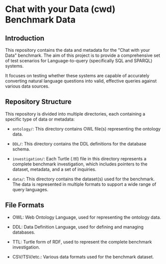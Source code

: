 # Chat with your Data (cwd) Benchmark Data

## Introduction 

This repository contains the data and metadata for the "Chat with your Data" benchmark. The aim of this project is to provide a comprehensive set of test scenarios for Language-to-query (specifically SQL and SPARQL) systems. 

It focuses on testing whether these systems are capable of accurately converting natural language questions into valid, effective queries against various data sources. 

## Repository Structure

This repository is divided into multiple directories, each containing a specific type of data or metadata:

- `ontology/`: This directory contains OWL file(s) representing the ontology data. 

- `DDL/`: This directory contains the DDL definitions for the database schema. 

- `investigation/`: Each Turtle (.ttl) file in this directory represents a complete benchmark investigation, which includes pointers to the dataset, metadata, and a set of inquiries. 

- `data/`: This directory contains the dataset(s) used for the benchmark. The data is represented in multiple formats to support a wide range of query languages.

## File Formats

- OWL: Web Ontology Language, used for representing the ontology data.

- DDL: Data Definition Language, used for defining and managing databases.

- TTL: Turtle form of RDF, used to represent the complete benchmark investigation.

- CSV/TSV/etc.: Various data formats used for the benchmark dataset.

